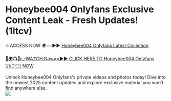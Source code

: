 # Honeybee004 Onlyfans Exclusive Content Leak - Fresh Updates! (1ltcv)

🔥 ACCESS NOW 🌍==►► <a href="https://tinyurl.com/kvy9nzfs" rel="nofollow">Honeybee004 Onlyfans Latest Collection</a>
<br><br>
[🔴🌍📺📱👉WA𝚃CH Now==►► CLICK HERE TO Honeybee004 Onlyfans 𝚆𝙰𝚃𝙲𝙷 NOW](https://tinyurl.com/kvy9nzfs)
<br><br>
Unlock Honeybee004 Onlyfans's private videos and photos today! Dive into the newest 2025 content updates and explore exclusive material you won’t find anywhere else.
<br>
<a href="https://tinyurl.com/kvy9nzfs" rel="nofollow" data-target="animated-image.originalLink"><img src="https://camo.githubusercontent.com/8a4f000d20f83aca3bf7ec5f350d767afa0574a8a352519fd8cfa583a6f93a33/68747470733a2f2f692e696d6775722e636f6d2f644a486b345a712e676966" data-canonical-src="https://i.imgur.com/dJHk4Zq.gif" style="max-width: 100%; display: inline-block;" data-target="animated-image.originalImage"></a>
<br>
